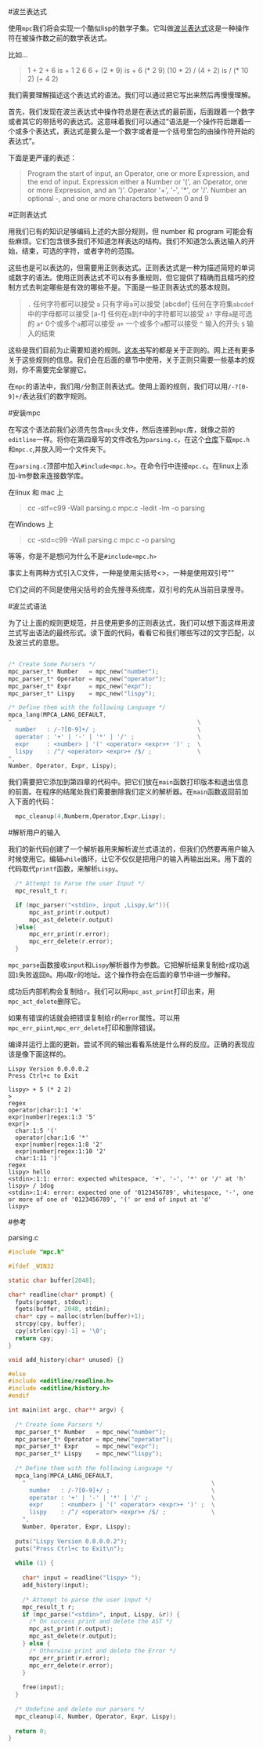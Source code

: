 #波兰表达式

  使用`mpc`我们将会实现一个酷似lisp的数学子集。它叫做[波兰表达式](http://en.wikipedia.org/wiki/Polish_notation)这是一种操作符在被操作数之前的数学表达式。

  比如...

 > 1 + 2 + 6  is  + 1 2 6
 > 6 + (2 * 9)    is  + 6 (* 2 9)
 > (10 * 2) / (4 + 2) is  / (* 10 2) (+ 4 2)

 我们需要理解描述这个表达式的语法。我们可以通过把它写出来然后再慢慢理解。

 首先，我们发现在波兰表达式中操作符总是在表达式的最前面，后面跟着一个数字或者其它的带括号的表达式。这意味着我们可以通过“语法是一个操作符后跟着一个或多个表达式，表达式是要么是一个数字或者是一个括号里包的由操作符开始的表达式”。

 下面是更严谨的表述：

 > Program    the start of input, an Operator, one or more Expression, and the end of input.
 > Expression either a Number or '(', an Operator, one or more Expression, and an ')'.
 > Operator   '+', '-', '*', or '/'.
 > Number an optional -, and one or more characters between 0 and 9

#正则表达式
  
  用我们已有的知识足够编码上述的大部分规则，但 number 和 program 可能会有些麻烦。它们包含很多我们不知道怎样表达的结构。我们不知道怎么表达输入的开始，结束，可选的字符，或者字符的范围。

  这些也是可以表达的，但需要用正则表达式。正则表达式是一种为描述简短的单词或数字的语法。使用正则表达式不可以有多重规则，但它提供了精确而且精巧的控制方式去判定哪些是有效的哪些不是。下面是一些正则表达式的基本规则。

> `.` 任何字符都可以接受
> `a` 只有字母`a`可以接受
> [abcdef] 任何在字符集`abcdef`中的字母都可以接受
> [a-f] 任何在`a`到`f`中的字符都可以接受
> `a?`  字母`a`是可选的
> `a*`  0个或多个`a`都可以接受
> `a+`  一个或多个`a`都可以接受
> `^`  输入的开头
> `$`  输入的结束

  这些是我们目前为止需要知道的规则。[这本书](http://regex.learncodethehardway.org/)写的都是关于正则的。网上还有更多关于这些规则的信息。我们会在后面的章节中使用，关于正则只需要一些基本的规则，你不需要完全掌握它。

  在`mpc`的语法中，我们用`/`分割正则表达式。使用上面的规则，我们可以用`/-?[0-9]+/`表达我们的数字规则。

#安装mpc

  在写这个语法前我们必须先包含`mpc`头文件，然后连接到`mpc`库，就像之前的`editline`一样。将你在第四章写的文件改名为`parsing.c`，在这个[仓库](http://github.com/orangeduck/mpc)下载`mpc.h`和`mpc.c`,并放入同一个文件夹下。

  在`parsing.c`顶部中加入`#include<mpc.h>`。在命令行中连接`mpc.c`。在linux上添加-lm参数来连接数学库。

  在linux 和 mac 上

> cc -stf=c99 -Wall parsing.c mpc.c -ledit -lm -o parsing

  在Windows 上

> cc -std=c99 -Wall parsing.c mpc.c -o parsing

  等等，你是不是想问为什么不是`#include<mpc.h>`

  事实上有两种方式引入C文件，一种是使用尖括号<>，一种是使用双引号""

  它们之间的不同是使用尖括号的会先搜寻系统库，双引号的先从当前目录搜寻。

#波兰式语法

  为了让上面的规则更规范，并且使用更多的正则表达式，我们可以想下面这样用波兰式写出语法的最终形式。读下面的代码，看看它和我们哪些写过的文字匹配，以及波兰式的意思。

  ```c
  
  /* Create Some Parsers */
mpc_parser_t* Number   = mpc_new("number");
mpc_parser_t* Operator = mpc_new("operator");
mpc_parser_t* Expr     = mpc_new("expr");
mpc_parser_t* Lispy    = mpc_new("lispy");

/* Define them with the following Language */
mpca_lang(MPCA_LANG_DEFAULT,
  "                                                     \
    number   : /-?[0-9]+/ ;                             \
    operator : '+' | '-' | '*' | '/' ;                  \
    expr     : <number> | '(' <operator> <expr>+ ')' ;  \
    lispy    : /^/ <operator> <expr>+ /$/ ;             \
  ",
  Number, Operator, Expr, Lispy);
  
  ```

  我们需要把它添加到第四章的代码中。把它们放在`main`函数打印版本和退出信息的前面。在程序的结尾处我们需要删除我们定义的解析器。在`main`函数返回前加入下面的代码：

  ```c
    mpc_cleanup(4,Numberm,Operator,Expr,Lispy);
  ```

#解析用户的输入

  我们的新代码创建了一个解析器用来解析波兰式语法的，但我们仍然要再用户输入时候使用它。编辑`while`循环，让它不仅仅是把用户的输入再输出出来。用下面的代码取代`printf`函数，来解析`Lispy`。

  ```c
    /* Attempt to Parse the user Input */
    mpc_result_t r;

    if (mpc_parser("<stdin>, input ,Lispy,&r")){
        mpc_ast_print(r.output)
        mpc_ast_delete(r.output)
    }else{
        mpc_err_print(r.error);
        mpc_err_delete(r.error);
    }
  ```

  `mpc_parse`函数接收`input`和`Lispy`解析器作为参数。它把解析结果复制给`r`成功返回`1`失败返回`0`。用`&`取`r`的地址。这个操作符会在后面的章节中进一步解释。

  成功后内部机构会复制给`r`。我们可以用`mpc_ast_print`打印出来，用`mpc_act_delete`删除它。

  如果有错误的话就会把错误复制给`r`的`error`属性。可以用`mpc_err_piint`,`mpc_err_delete`打印和删除错误。

  编译并运行上面的更新。尝试不同的输出看看系统是什么样的反应。正确的表现应该是像下面这样的。

  ```
Lispy Version 0.0.0.0.2
Press Ctrl+c to Exit

lispy> + 5 (* 2 2)
>
  regex
  operator|char:1:1 '+'
  expr|number|regex:1:3 '5'
  expr|>
    char:1:5 '('
    operator|char:1:6 '*'
    expr|number|regex:1:8 '2'
    expr|number|regex:1:10 '2'
    char:1:11 ')'
  regex
lispy> hello
<stdin>:1:1: error: expected whitespace, '+', '-', '*' or '/' at 'h'
lispy> / 1dog
<stdin>:1:4: error: expected one of '0123456789', whitespace, '-', one or more of one of '0123456789', '(' or end of input at 'd'
lispy>
  ```
#参考

parsing.c

```c
#include "mpc.h"

#ifdef _WIN32

static char buffer[2048];

char* readline(char* prompt) {
  fputs(prompt, stdout);
  fgets(buffer, 2048, stdin);
  char* cpy = malloc(strlen(buffer)+1);
  strcpy(cpy, buffer);
  cpy[strlen(cpy)-1] = '\0';
  return cpy;
}

void add_history(char* unused) {}

#else
#include <editline/readline.h>
#include <editline/history.h>
#endif

int main(int argc, char** argv) {
  
  /* Create Some Parsers */
  mpc_parser_t* Number   = mpc_new("number");
  mpc_parser_t* Operator = mpc_new("operator");
  mpc_parser_t* Expr     = mpc_new("expr");
  mpc_parser_t* Lispy    = mpc_new("lispy");
  
  /* Define them with the following Language */
  mpca_lang(MPCA_LANG_DEFAULT,
    "                                                     \
      number   : /-?[0-9]+/ ;                             \
      operator : '+' | '-' | '*' | '/' ;                  \
      expr     : <number> | '(' <operator> <expr>+ ')' ;  \
      lispy    : /^/ <operator> <expr>+ /$/ ;             \
    ",
    Number, Operator, Expr, Lispy);
  
  puts("Lispy Version 0.0.0.0.2");
  puts("Press Ctrl+c to Exit\n");
  
  while (1) {
  
    char* input = readline("lispy> ");
    add_history(input);
    
    /* Attempt to parse the user input */
    mpc_result_t r;
    if (mpc_parse("<stdin>", input, Lispy, &r)) {
      /* On success print and delete the AST */
      mpc_ast_print(r.output);
      mpc_ast_delete(r.output);
    } else {
      /* Otherwise print and delete the Error */
      mpc_err_print(r.error);
      mpc_err_delete(r.error);
    }
    
    free(input);
  }
  
  /* Undefine and delete our parsers */
  mpc_cleanup(4, Number, Operator, Expr, Lispy);
  
  return 0;
}

```

